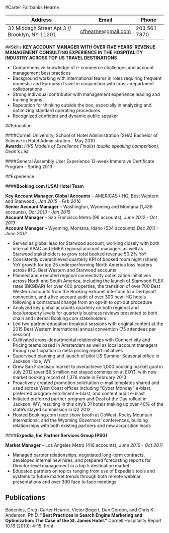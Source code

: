 #Carter Fairbanks Hearne
 

Address | Email | Phone
------------ | ------------- | -------------
32 Middagh Street Apt 3 // Brooklyn, NY 11201 | cfhearne@gmail.com | 203 561 7870
 
##Skills
**KEY	ACCOUNT	MANAGER WITH	OVER	FIVE	YEARS’ REVENUE	MANAGEMENT	CONSULTING EXPERIENCE IN	THE	HOSPITALITY	INDUSTRY	ACROSS	TOP	US	TRAVEL	DESTINATIONS**
+ Comprehensive	knowledge	of	e-commerce	challenges	and	account	management	best	practices	
+ Background working	with international	teams in	roles requiring	frequent	domestic	and	European	travel in	conjunction	with cross-department	collaborations
+ Strong	individual	contributor	with	management	experience	leading	and	training	teams
+ Reputation	for	thinking	outside	the	box,	especially	in	analyzing	and	optimizing	standard	operating procedures
+ Recognized confident	and	dynamic	public	speaker

##Education

####Cornell	University,	School	of	Hotel	Administration (SHA) 
Bachelor	of	Science	in	Hotel	Administration -  May	2010  
  **Awards:** *HVS Models of Excellence Finalist (public speaking competition), Dean's List*

####General Assembly
User Experience 12-week Immersive Certificate Program	- Spring 2013

##Experience

####**Booking.com	(USA) Hotel	Team**

   **Key	Account	Manager,	Global	Accounts** – AMERICAS	(IHG,	Best	Western	and	Starwood), *Jan 2015 - Feb 2016*  
   **Senior	Account	Manager**	– Washington,	Wyoming	and	Montana	(1,436 accounts), *Oct 2013 - Jan 2015*  
   **Account	Manager**	– San	Francisco Metro (96	accounts), *June 2012 - Oct 2013*    
   **Account	Manager**	– Wyoming,	Montana,	Idaho (534	accounts),*Dec 2011 - June 2012*   

+ Served	as	global	lead	for	Starwood	account,	working	closely	with	both	internal	APAC	and	EMEA	regional account	managers	as	well	as	Starwood	stakeholders	to	grow	total	booked	revenue	50.2%	YoY
+ Consistently	overachieved	quarterly	KPI	of	booked	room	night	(share)	YoY	growth	for	top	25 underperforming	North	America	loss	leaders	across	IHG,	Best	Western	and	Starwood	accounts
+ Planned	and	executed	regional	connectivity	optimization	initiatives	across	North	and	South	America, including	the	launch	of	Starwood	FLEX	rates	(BKGBAR)	for	over	400	properties,	the	transition	of	over	700	Best	Western	accounts	from	the	Booking	extranet	interface	to	a	Derbysoft	connection,	and	a	live	account	audit	of	over	300	new IHG hotels	following	a	contractual	change	from	an	opt-in	to	opt-out	procedure
+ Analyzed key	global accounts	quarterly on	both	regional	and	local/property	levels for quarterly	business reviews	presented	to both	chain	and	internal	Booking.com	stakeholders
+ Led	two	partner	education	breakout	sessions	with	original	content	at	the	2015	Best	Western	International	annual	convention	(75	attendees	per	session)
+ Cultivated	cross-departmental relationships with	Connectivity	and Pricing teams based	in	Amsterdam	as well	as	local	account	managers	through	participation	in	meta	pricing report initiatives
+ Supervised planning	and	launch	of	pilot	US	Summer	Seasonal	office	in	Jackson	Hole,	WY
+ Grew	San	Francisco	market	to	overachieve 1,000	booking market	goal	in	July	2012 (over	$9.5	million	net	stayed	commission	at	EOY),	with	new	market	booking	record	of	1,376	made	in	February 2013
+ Proactively	created promotion	solicitation e-mail	templates shared	and	used	across	West	Coast	offices including	“Cyber	Monday”	e-blast,	preferred	program	enrollment	e-blast,	and	content	audit	e-blast
+ Initiated preferred	partner	program	and	Deal	of	the	Day	rollout	in	Jackson,	WY, resulting in	this	city’s	31 hotels	making up	over	40%	of	the	state’s	stayed	commission in	Q2	2012
+ Hosted Booking.com	trade	show	booth	at	GoWest,	Rocky	Mountain	International,	and	the	Wyoming	Governors’	conferences,	building	relationships	with	both	existing	partners	and	new	acquisition	leads
 
####**Expedia,	Inc Partner	Services	Group	(PSG)**

   **Market Manager** – Los Angeles Metro (416 accounts), *June 2010 - Oct 2011*  

+ Managed partner	relationships,	negotiated long-term	contracts,	developed internal	new	hires,	and prepared forecasting	reports	for	Director-level	management in	a	top	5	destination	market
+ Educated	partners	on	topics	ranging	from	use	of	Expedia’s	tools	and	systems	to	future	market	trends through	both	remote	webinar	presentations	and	over	300	face	to	face	meetings

## Publications

Bodenlos,	Greg,	Carter	Hearne,	Victor	Bogert,	Dan	Gordon,	and	Chris	K.	Anderson,	Ph.D.	**"Best	Practices	in	Search	Engine Marketing	and	Optimization:	The	Case	of	the	St.	James	Hotel."** Cornell	Hospitality	Report 10.16	(2010):	4-15.	Print.
